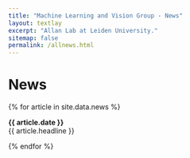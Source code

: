 ```yaml
---
title: "Machine Learning and Vision Group - News"
layout: textlay
excerpt: "Allan Lab at Leiden University."
sitemap: false
permalink: /allnews.html
---
```


<h1 class='page-header'>
News
</h1>

{% for article in site.data.news %}
<p><b>{{ article.date }}</b><br>
{{ article.headline }}</p>
{% endfor %}
